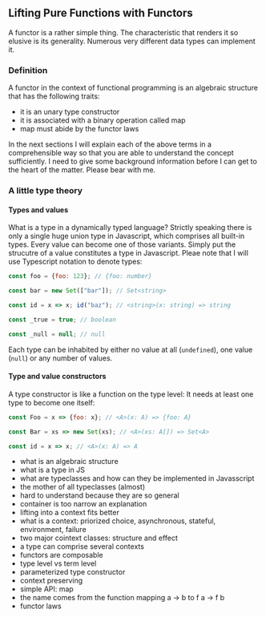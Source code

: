 ## Lifting Pure Functions with Functors

A functor is a rather simple thing. The characteristic that renders it so elusive is its generality. Numerous very different data types can implement it.

### Definition

A functor in the context of functional programming is an algebraic structure that has the following traits:

* it is an unary type constructor
* it is associated with a binary operation called map
* map must abide by the functor laws

In the next sections I will explain each of the above terms in a comprehensible way so that you are able to understand the concept sufficiently. I need to give some background information before I can get to the heart of the matter. Please bear with me.

### A little type theory

#### Types and values

What is a type in a dynamically typed language? Strictly speaking there is only a single huge union type in Javascript, which comprises all built-in types. Every value can become one of those variants. Simply put the strucutre of a value constitutes a type in Javascript. Pleae note that I will use Typescript notation to denote types:

```javascript
const foo = {foo: 123}; // {foo: number}

const bar = new Set(["bar"]); // Set<string>

const id = x => x; id("baz"); // <string>(x: string) => string

const _true = true; // boolean

const _null = null; // null
```
Each type can be inhabited by either no value at all (`undefined`), one value (`null`) or any number of values.

#### Type and value constructors

A type constructor is like a function on the type level: It needs at least one type to become one itself:

```javascript
const Foo = x => {foo: x}; // <A>(x: A) => {foo: A}

const Bar = xs => new Set(xs); // <A>(xs: A[]) => Set<A>

const id = x => x; // <A>(x: A) => A
```

* what is an algebraic structure
* what is a type in JS
* what are typeclasses and how can they be implemented in Javasscript
* the mother of all typeclasses (almost)
* hard to understand because they are so general
* container is too narrow an explanation
* lifting into a context fits better
* what is a context: priorized choice, asynchronous, stateful, environment, failure
* two major cointext classes: structure and effect
* a type can comprise several contexts
* functors are composable
* type level vs term level
* parameterized type constructor
* context preserving
* simple API: map
* the name comes from the function mapping a -> b to f a -> f b
* functor laws
